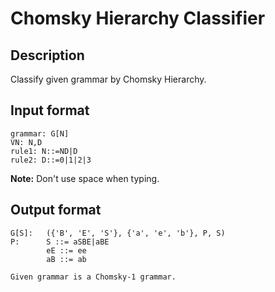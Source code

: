 # Chomsky Hierarchy Classifier

## Description

Classify given grammar by Chomsky Hierarchy.



## Input format

~~~
grammar: G[N]
VN: N,D
rule1: N::=ND|D
rule2: D::=0|1|2|3
~~~

**Note:** Don't use space when typing.



## Output format

~~~
G[S]:   ({'B', 'E', 'S'}, {'a', 'e', 'b'}, P, S)
P:      S ::= aSBE|aBE 
        eE ::= ee
        aB ::= ab

Given grammar is a Chomsky-1 grammar.
~~~
